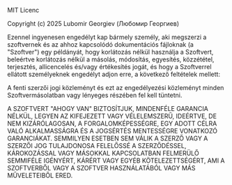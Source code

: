 MIT Licenc

Copyright (c) 2025 Lubomir Georgiev (Любомир Георгиев)

Ezennel ingyenesen engedélyt kap bármely személy, aki megszerzi a szoftvernek és
az ahhoz kapcsolódó dokumentációs fájloknak (a "Szoftver") egy példányát,
hogy korlátozás nélkül használja a Szoftvert, beleértve korlátozás nélkül a
másolás, módosítás, egyesítés, közzététel, terjesztés, allicencelés és/vagy
értékesítés jogát, és hogy a Szoftverrel ellátott személyeknek engedélyt adjon
erre, a következő feltételek mellett:

A fenti szerzői jogi közleményt és ezt az engedélyezési közleményt minden
Szoftvermásolatban vagy lényeges részében fel kell tüntetni.

A SZOFTVERT "AHOGY VAN" BIZTOSÍTJUK, MINDENFÉLE GARANCIA NÉLKÜL, LEGYEN AZ
KIFEJEZETT VAGY VÉLELEMSZERŰ, IDEÉRTVE, DE NEM KIZÁRÓLAGOSAN, A
FORGALOMKÉPESSÉGRE, EGY ADOTT CÉLRA VALÓ ALKALMASSÁGRA ÉS A JOGSÉRTÉS
MENTESSÉGRE VONATKOZÓ GARANCIÁKAT. SEMMILYEN ESETBEN SEM VÁLIK A SZERZŐ VAGY A
SZERZŐI JOG TULAJDONOSA FELELŐSSÉ A SZERZŐDÉSSEL, KÁROKOZÁSSAL VAGY MÁSOKKAL
KAPCSOLATBAN FELMERÜLŐ SEMMIFÉLE IGÉNYÉRT, KÁRÉRT VAGY EGYÉB KÖTELEZETTSÉGÉRT,
AMI A SZOFTVERBŐL VAGY A SZOFTVER HASZNÁLATÁBÓL VAGY MÁS MŰVELETEIBŐL ERED.
